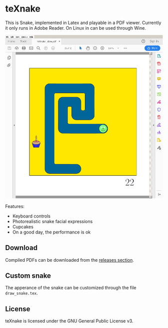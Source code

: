 # teXnake
This is Snake, implemented in Latex and playable in a PDF viewer. Currently it only runs in Adobe Reader. On Linux in can be used through Wine.

<p align="center"><img src="Image.png"></p>

Features:

- Keyboard controls
- Photorealistic snake facial expressions
- Cupcakes
- On a good day, the performance is ok

## Download
Compiled PDFs can be downloaded from the [releases section](https://github.com/fllor/teXnake/releases).

## Custom snake
The apperance of the snake can be customized through the file `draw_snake.tex`.

## License
teXnake is licensed under the GNU General Public License v3. 
